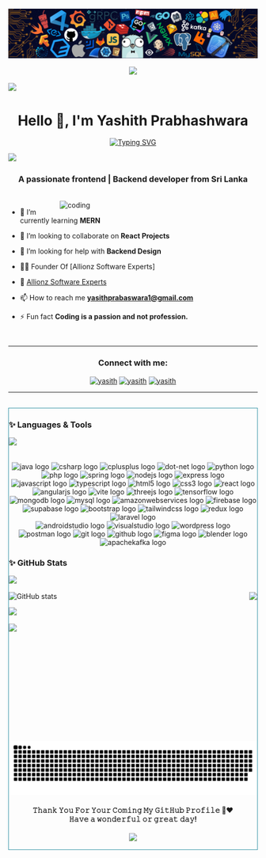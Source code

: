  <!--[![MasterHead](https://www.digitalsolutionservices.com/img/services/website1.gif)](https://rishavchanda.io) -->
 ![Github Banner](https://github.com/IroshanRathnayake/IroshanRathnayake/blob/main/banner.png)
 
 <p align="center">
  <!--<img src="https://capsule-render.vercel.app/api?type=waving&color=gradient&text=Hello!&height=100&section=header"/>-->
  <a href="https://yasith-1.github.io/Official_Portfolio/" target="_blank">
        <img src="https://res.cloudinary.com/dv0e2cfok/image/upload/v1668028966/My%20Stuff/animation_500_laa5d52j_vdcjjq.gif" width="300px"/>
  </a>
</p>

<div>
  <p><img src="https://user-images.githubusercontent.com/73097560/115834477-dbab4500-a447-11eb-908a-139a6edaec5c.gif"> </p>
  <h1 align="center" style="border-bottom: none;">Hello 👋, I'm Yashith Prabhashwara</h1>
 <p align="center"><a href="https://git.io/typing-svg"><img src="https://readme-typing-svg.demolab.com?font=Fira+Code&pause=1000&random=false&width=435&lines=Passionate+Developer+and+Freelancer" alt="Typing SVG" /></a></p>
  <p><img src="https://user-images.githubusercontent.com/73097560/115834477-dbab4500-a447-11eb-908a-139a6edaec5c.gif"> </p>
<h3 align="center">A passionate frontend | Backend developer from Sri Lanka</h3>
</br>
<!-- <img src="https://raw.githubusercontent.com/Potential17/Potential17/master/user%20(2).gif" width="400" align="right" alt="coding" /> -->
<img src="https://user-images.githubusercontent.com/74038190/229223263-cf2e4b07-2615-4f87-9c38-e37600f8381a.gif" width="400" align="right" alt="coding" />


- 🌱 I’m currently learning **MERN**

- 👯 I’m looking to collaborate on **React Projects**

- 🤝 I’m looking for help with **Backend Design**

- 👨‍💻 Founder Of [Allionz Software Experts]

- 📌 <a href="https://yasith-1.github.io/Allions-Software_experts" target="_blank">Allionz Software Experts</a>

- 📫 How to reach me **yasithprabaswara1@gmail.com**

-  ⚡ Fun fact **Coding is a passion and not profession.**
</br>
<hr>

<h3 align="center">Connect with me:</h3>
<p align="center">
<!-- <a href="https://codepen.io/geekhirushadev" target="blank"><img align="center" src="https://raw.githubusercontent.com/rahuldkjain/github-profile-readme-generator/master/src/images/icons/Social/codepen.svg" alt="geekhirushadev" height="30" width="40" /></a> -->
<!-- <a href="https://twitter.com/geekhirushadev" target="blank"><img align="center" src="https://raw.githubusercontent.com/rahuldkjain/github-profile-readme-generator/master/src/images/icons/Social/twitter.svg" alt="geekhirushadev" height="30" width="40" /></a> -->
<!-- <a href="https://www.facebook.com/yashith.prabashwara.9" target="_blank"><img align="center" src="https://raw.githubusercontent.com/rahuldkjain/github-profile-readme-generator/master/src/images/icons/Social/facebook.svg" alt="yasith" height="30" width="40" /></a> -->
<!-- <a href="https://www.instagram.com/mr_yasith_/" target="_blank"><img align="center" src="https://raw.githubusercontent.com/rahuldkjain/github-profile-readme-generator/master/src/images/icons/Social/instagram.svg" alt="yasith" height="30" width="40" /></a> -->
<a href="https://www.youtube.com/@Codewithyasith" target="_blank"><img align="center" src="https://raw.githubusercontent.com/rahuldkjain/github-profile-readme-generator/master/src/images/icons/Social/youtube.svg" alt="yasith" height="30" width="40" /></a>
<a href="https://discord.gg/https://discord.gg/WH9MqWqbQ" target="_blank"><img align="center" src="https://raw.githubusercontent.com/rahuldkjain/github-profile-readme-generator/master/src/images/icons/Social/discord.svg" alt="yasith" height="30" width="40" /></a>
<a href="https://linkedin.com/in/https://www.linkedin.com/in/yashith-prabhashwara-a1aa471a6/" target="blank"><img align="center" src="https://raw.githubusercontent.com/rahuldkjain/github-profile-readme-generator/master/src/images/icons/Social/linked-in-alt.svg" alt="yasith" height="30" width="40" /></a>
</p>   

<hr>

</div>
</br>

<div style="border:1px solid #2f90a3">

<h3 align="left">✨ Languages & Tools</h3>
<p><img src="https://user-images.githubusercontent.com/73097560/115834477-dbab4500-a447-11eb-908a-139a6edaec5c.gif"> </p>
</br>

<div align="center">
  <img src="https://skillicons.dev/icons?i=java" height="40" alt="java logo" width="55" />
  <img src="https://skillicons.dev/icons?i=cs" height="40" alt="csharp logo"  width="55" />
  <img src="https://skillicons.dev/icons?i=cpp" height="40" alt="cplusplus logo" width="55" />
  <img src="https://skillicons.dev/icons?i=dotnet" height="40" alt="dot-net logo"  width="55" />
  <img src="https://skillicons.dev/icons?i=py" height="40" alt="python logo"  width="55" />
  <img src="https://skillicons.dev/icons?i=php" height="40" alt="php logo"  width="55" />
  <img src="https://skillicons.dev/icons?i=spring" height="40" alt="spring logo"  width="55" />
  <img src="https://skillicons.dev/icons?i=nodejs" height="40" alt="nodejs logo"  width="55" />
  <img src="https://skillicons.dev/icons?i=express" height="40" alt="express logo"  width="55" />

  <br>
  
  <img src="https://skillicons.dev/icons?i=js" height="40" alt="javascript logo"  width="55" />
  <img src="https://skillicons.dev/icons?i=ts" height="40" alt="typescript logo" width="55" />
  <img src="https://skillicons.dev/icons?i=html" height="40" alt="html5 logo"  width="55" />
  <img src="https://skillicons.dev/icons?i=css" height="40" alt="css3 logo" width="55" />
  <img src="https://skillicons.dev/icons?i=react" height="40" alt="react logo" width="55" />
  <img src="https://skillicons.dev/icons?i=angular" height="40" alt="angularjs logo"  width="55" />
  <img src="https://skillicons.dev/icons?i=vite" height="40" alt="vite logo"  width="55" />
  <img src="https://skillicons.dev/icons?i=threejs" height="40" alt="threejs logo" width="55" />
  <img src="https://skillicons.dev/icons?i=tensorflow" height="40" alt="tensorflow logo"  width="55" />

  <br>
 
  <img src="https://skillicons.dev/icons?i=mongodb" height="40" alt="mongodb logo"  width="55" />
  <img src="https://skillicons.dev/icons?i=mysql" height="40" alt="mysql logo" width="55" />
  <img src="https://skillicons.dev/icons?i=aws" height="40" alt="amazonwebservices logo" width="55" />
  <img src="https://skillicons.dev/icons?i=firebase" height="40" alt="firebase logo" width="55" />
  <img src="https://skillicons.dev/icons?i=supabase" height="40" alt="supabase logo"  width="55" />
  <img src="https://skillicons.dev/icons?i=bootstrap" height="40" alt="bootstrap logo" width="55" />
  <img src="https://skillicons.dev/icons?i=tailwind" height="40" alt="tailwindcss logo"  width="55" />
  <img src="https://skillicons.dev/icons?i=redux" height="40" alt="redux logo"  width="55" />
  <img src="https://skillicons.dev/icons?i=laravel" height="40" alt="laravel logo" width="55" />

  <br>

  <img src="https://skillicons.dev/icons?i=androidstudio" height="40" alt="androidstudio logo" width="55" />
  <img src="https://skillicons.dev/icons?i=visualstudio" height="40" alt="visualstudio logo" width="55" />
  <img src="https://skillicons.dev/icons?i=wordpress" height="40" alt="wordpress logo" width="55" />
  <img src="https://skillicons.dev/icons?i=postman" height="40" alt="postman logo" width="55" />
  <img src="https://skillicons.dev/icons?i=git" height="40" alt="git logo" width="55" />
  <img src="https://skillicons.dev/icons?i=github" height="40" alt="github logo" width="55" />
  <img src="https://skillicons.dev/icons?i=figma" height="40" alt="figma logo" width="55" />
  <img src="https://skillicons.dev/icons?i=blender" height="40" alt="blender logo" width="55" />
  <img src="https://skillicons.dev/icons?i=kafka" height="40" alt="apachekafka logo" width="55" />

</div>

<h3 align="left">✨ GitHub Stats</h3>
<p><img src="https://user-images.githubusercontent.com/73097560/115834477-dbab4500-a447-11eb-908a-139a6edaec5c.gif"> </p>
<img align="right" height="300" src="https://static.wixstatic.com/media/a89add_3d73f7e43cff4f37bdf0af4772ef6595~mv2.gif"/>

![GitHub stats](https://github-readme-stats.vercel.app/api?username=yasith-1&theme=onedark&show_icons=true)<br/>
<!--![](https://github-readme-streak-stats.herokuapp.com/?user=yasith-1&theme=onedark&hide_border=true)<br/> -->
![](https://github-readme-stats.vercel.app/api/top-langs/?username=yasith-1&theme=onedark&hide_border=false&include_all_commits=true&count_private=true&layout=compact)


<img src="https://user-images.githubusercontent.com/73097560/115834477-dbab4500-a447-11eb-908a-139a6edaec5c.gif">

<p align="center">
  <img  src="https://raw.githubusercontent.com/Elanza-48/Elanza-48/main/resources/img/github-contribution-grid-snake.svg"
    alt="example" />
</p>

<h4 align="center">
  𝚃𝚑𝚊𝚗𝚔 𝚈𝚘𝚞 𝙵𝚘𝚛 𝚈𝚘𝚞𝚛 𝙲𝚘𝚖𝚒𝚗𝚐 𝙼𝚢 𝙶𝚒𝚝𝙷𝚞𝚋 𝙿𝚛𝚘𝚏𝚒𝚕𝚎 🤝❤️<br/>
  𝙷𝚊𝚟𝚎 𝚊 𝚠𝚘𝚗𝚍𝚎𝚛𝚏𝚞𝚕 𝚘𝚛 𝚐𝚛𝚎𝚊𝚝 𝚍𝚊𝚢!
</h4>

<p align="center">
  <img src="https://capsule-render.vercel.app/api?type=waving&color=gradient&height=80&section=footer"/>
</p>

</div>

